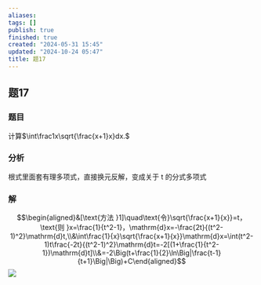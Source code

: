 ```yaml
---
aliases: 
tags: []
publish: true
finished: true
created: "2024-05-31 15:45"
updated: "2024-10-24 05:47"
title: 题17
---
```

## 题17
### 题目
计算$\int\frac1x\sqrt{\frac{x+1}x}dx.$
### 分析
根式里面套有理多项式，直接换元反解，变成关于 t 的分式多项式
### 解
$$\begin{aligned}&[\text{方法 }1]\quad\text{令}\sqrt{\frac{x+1}{x}}=t，\text{则 }x=\frac{1}{t^2-1}，\mathrm{d}x=-\frac{2t}{(t^2-1)^2}\mathrm{d}t,\\&\int\frac{1}{x}\sqrt{\frac{x+1}{x}}\mathrm{d}x=\int(t^2-1)t\frac{-2t}{(t^2-1)^2}\mathrm{d}t=-2[(1+\frac{1}{t^2-1})\mathrm{d}t]\\&=-2\Big(t+\frac{1}{2}\ln\Big|\frac{t-1}{t+1}\Big|\Big)+C\end{aligned}$$
![](https://img.hwenyi.tech/202402291209450.webp)
